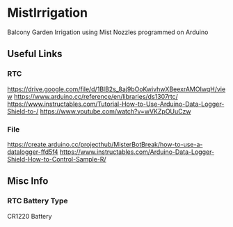 # MistIrrigation
Balcony Garden Irrigation using Mist Nozzles programmed on Arduino

## Useful Links

### RTC
https://drive.google.com/file/d/1BlB2s_8aj9bOoKwivhwXBeexrAMOIwqH/view
https://www.arduino.cc/reference/en/libraries/ds1307rtc/
https://www.instructables.com/Tutorial-How-to-Use-Arduino-Data-Logger-Shield-to-/
https://www.youtube.com/watch?v=wVKZpOUuCzw

### File
https://create.arduino.cc/projecthub/MisterBotBreak/how-to-use-a-datalogger-ffd5f4
https://www.instructables.com/Arduino-Data-Logger-Shield-How-to-Control-Sample-R/

## Misc Info

### RTC Battery Type

CR1220 Battery
